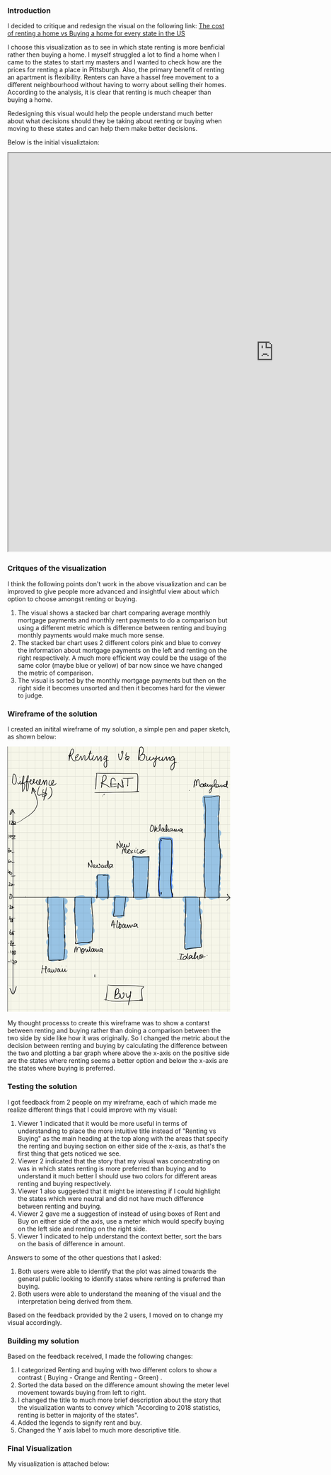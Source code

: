 ### Introduction
I decided to critique and redesign the visual on the following link: [The cost of renting a home vs Buying a home for every state in the US](https://howmuch.net/articles/cost-renting-vs-owning-home)

I choose this visualization as to see in which state renting is more benficial rather then buying a home. I myself struggled a lot to find a home when I came to the states to start my masters and I wanted to check how are the prices for renting a place in Pittsburgh. Also, the primary benefit of renting an apartment is flexibility. Renters can have a hassel free movement to a different neighbourhood without having to worry about selling their homes. According to the analysis, it is clear that renting is much cheaper than buying a home.

Redesigning this visual would help the people understand much better about what decisions should they be taking about renting or buying when moving to these states and can help them make better decisions.

Below is the initial visualiztaion:

<iframe width="1200" height="900" src="https://cdn.howmuch.net/articles/117_chart-7e7c.jpg"></iframe>

### Critques of the visualization
I think the following points don't work in the above visualization and can be improved to give people more advanced and insightful view about which option to choose amongst renting or buying.
1. The visual shows a stacked bar chart comparing average monthly mortgage payments and monthly rent payments  to do a comparison but using a different metric which is difference between renting and buying monthly payments would make much more sense.
2. The stacked bar chart uses 2 different colors pink and blue to convey the information about mortgage payments on the left and renting on the right respectively. A much more efficient way could be the usage of the same color (maybe blue or yellow) of bar now since we have changed the metric of comparison.
3. The visual is sorted by the monthly mortgage payments but then on the right side it becomes unsorted and then it becomes hard for the viewer to judge. 

### Wireframe of the solution
I created an initital wireframe of my solution, a simple pen and paper sketch, as shown below:

![Wireframe](/Wireframe.png)

My thought processs to create this wireframe was to show a contarst between renting and buying rather than doing a comparison between the two side by side like how it was originally. So I changed the metric about the decision between renting and buying by calculating the difference between the two and plotting a bar graph where above the x-axis on the positive side are the states where renting seems a better option and below the x-axis are the states where buying is preferred.

### Testing the solution
I got feedback from 2 people on my wireframe, each of which made me realize different things that I could improve with my visual:

1. Viewer 1 indicated that it would be more useful in terms of understanding to place the more intuitive title instead of "Renting vs Buying" as the main heading at the top along with the areas that specify the renting and buying section on either side of the x-axis, as that's the first thing that gets noticed we see.
2. Viewer 2 indicated that the story that my visual was concentrating on was in which states renting is more preferred than buying and to understand it much better I should use two colors for different areas renting and buying respectively.
3. Viewer 1 also suggested that it might be interesting if I could highlight the states which were neutral and did not have much difference between renting and buying.
4. Viewer 2 gave me a suggestion of instead of using boxes of Rent and Buy on either side of the axis, use a meter which would specify buying on the left side and renting on the right side.
5. Viewer 1 indicated to help understand the context better, sort the bars on the basis of difference in amount.

Answers to some of the other questions that I asked:
1. Both users were able to identify that the plot was aimed towards the general public looking to identify states where renting is preferred than buying.
2. Both users were able to understand the meaning of the visual and the interpretation being derived from them.
 
Based on the feedback provided by the 2 users, I moved on to change my visual accordingly.

### Building my solution
Based on the feedback received, I made the following changes:
1. I categorized Renting and buying with two different colors to show a contrast ( Buying - Orange and Renting - Green)  .
2. Sorted the data based on the difference amount showing the meter level movement towards buying from left to right.
3. I changed the title to much more brief description about the story that the visualization wants to convey which "According to 2018 statistics, renting is better in majority of the states".
4. Added the legends to signify rent and buy.
5. Changed the Y axis label to much more descriptive title.

### Final Visualization
My visualization is attached below:

<div class="flourish-embed flourish-chart" data-src="visualisation/7769379"><script src="https://public.flourish.studio/resources/embed.js"></script></div>

